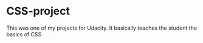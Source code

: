 # CSS-project
This was one of my projects for Udacity. It basically teaches the student the basics of CSS

